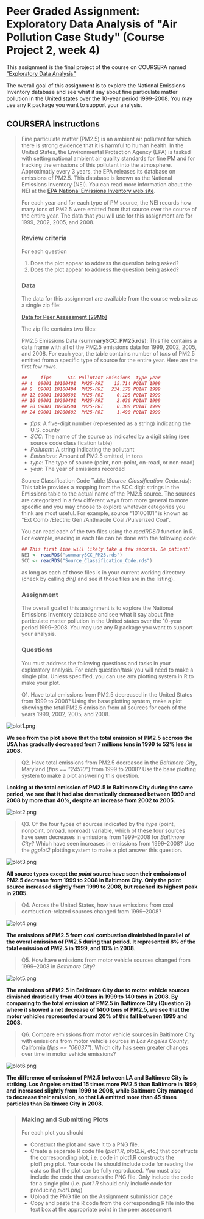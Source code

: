 # Peer Graded Assignment: Exploratory Data Analysis of **"Air Pollution Case Study"** (Course Project 2, week 4)

This assignment is the final project of the course on COURSERA named ["Exploratory Data Analysis"](https://www.coursera.org/learn/exploratory-data-analysis)

The overall goal of this assignment is to explore the National Emissions Inventory database and see what it say about fine particulate matter pollution in the United states over the 10-year period 1999–2008. You may use any R package you want to support your analysis.

## COURSERA instructions

> Fine particulate matter (PM2.5) is an ambient air pollutant for which there is strong evidence that it is harmful to human health.
> In the United States, the Environmental Protection Agency (EPA) is tasked with setting national ambient air quality standards for fine PM and for tracking the emissions of this pollutant into the atmosphere.
> Approximatly every 3 years, the EPA releases its database on emissions of PM2.5.
> This database is known as the National Emissions Inventory (NEI). You can read more information about the NEI at the [EPA National Emissions Inventory web site](http://www.epa.gov/ttn/chief/eiinformation.html).
> 
> For each year and for each type of PM source, the NEI records how many tons of PM2.5 were emitted from that source over the course of the entire year.
> The data that you will use for this assignment are for 1999, 2002, 2005, and 2008.
> 
> 
> ### Review criteria
> For each question
> 
> 1. Does the plot appear to address the question being asked?
> 2. Does the plot appear to address the question being asked?
> 
> ### Data
> The data for this assignment are available from the course web site as a single zip file:
> 
> [Data for Peer Assessment [29Mb]](https://d396qusza40orc.cloudfront.net/exdata%2Fdata%2FNEI_data.zip)
> 
> The zip file contains two files:
> 
> PM2.5 Emissions Data (**summarySCC_PM25.rds**): This file contains a data frame with all of the PM2.5 emissions data for 1999, 2002, 2005, and 2008. For each year, the table contains number of *tons* of PM2.5 emitted from a specific type of source for the entire year. Here are the first few rows.
> 
> 
> ```R
> ##     fips      SCC Pollutant Emissions  type year
> ## 4  09001 10100401  PM25-PRI    15.714 POINT 1999
> ## 8  09001 10100404  PM25-PRI   234.178 POINT 1999
> ## 12 09001 10100501  PM25-PRI     0.128 POINT 1999
> ## 16 09001 10200401  PM25-PRI     2.036 POINT 1999
> ## 20 09001 10200504  PM25-PRI     0.388 POINT 1999
> ## 24 09001 10200602  PM25-PRI     1.490 POINT 1999
> ```
> 
> * *fips*: A five-digit number (represented as a string) indicating the U.S. county
> * *SCC*: The name of the source as indicated by a digit string (see source code classification table)
> * *Pollutant*: A string indicating the pollutant
> * *Emissions*: Amount of PM2.5 emitted, in tons
> * *type*: The type of source (point, non-point, on-road, or non-road)
> * *year*: The year of emissions recorded
> 
> Source Classification Code Table (*Source_Classification_Code.rds*): This table provides a mapping from the SCC digit strings in the Emissions table to the actual name of the PM2.5 source. The sources are categorized in a few different ways from more general to more specific and you may choose to explore whatever categories you think are most useful. For example, source “10100101” is known as “Ext Comb /Electric Gen /Anthracite Coal /Pulverized Coal”.
> 
> 
> You can read each of the two files using the *readRDS()* function in R. For example, reading in each file can be done with the following code:
> 
> 
> ```R
> ## This first line will likely take a few seconds. Be patient!
> NEI <- readRDS("summarySCC_PM25.rds")
> SCC <- readRDS("Source_Classification_Code.rds")
> ```
> 
> as long as each of those files is in your current working directory (check by calling *dir()* and see if those files are in the listing).
> 
> 
> ### Assignment
> The overall goal of this assignment is to explore the National Emissions Inventory database and see what it say about fine particulate matter pollution in the United states over the 10-year period 1999–2008. You may use any R package you want to support your analysis.
> 
> ### Questions
> 
> You must address the following questions and tasks in your exploratory analysis. For each question/task you will need to make a single plot. Unless specified, you can use any plotting system in R to make your plot.
> 
> Q1. Have total emissions from PM2.5 decreased in the United States from 1999 to 2008? Using the base plotting system, make a plot showing the total PM2.5 emission from all sources for each of the years 1999, 2002, 2005, and 2008.

![plot1.png](plot1.png "Plot1")

**We see from the plot above that the total emission of PM2.5 accross the USA has gradually decreased from 7 millions tons in 1999 to 52% less in 2008.**

> Q2. Have total emissions from PM2.5 decreased in the *Baltimore City*, Maryland (*fips == "24510"*) from 1999 to 2008? Use the base plotting system to make a plot answering this question.

**Looking at the total emission of PM2.5 in Baltimore City during the same period, we see that it had also dramatically decreased between 1999 and 2008 by more than 40%, despite an increase from 2002 to 2005.**

![plot2.png](./plot2.png?raw=true "Plot2")

> Q3. Of the four types of sources indicated by the *type* (point, nonpoint, onroad, nonroad) variable, which of these four sources have seen decreases in emissions from 1999–2008 for *Baltimore City*? Which have seen increases in emissions from 1999–2008? Use the *ggplot2* plotting system to make a plot answer this question.

![plot3.png](./plot3.png?raw=true "Plot3")

**All source types except the *point* source have seen their emissions of PM2.5 decrease from 1999 to 2008 in Baltimore City.
Only the point source increased slightly from 1999 to 2008, but reached its highest peak in 2005.**


> Q4. Across the United States, how have emissions from coal combustion-related sources changed from 1999–2008?

![plot4.png](./plot4.png?raw=true "Plot4")

**The emissions of PM2.5 from coal combustion diminished in parallel of the overal emission of PM2.5 during that period. It represented 8% of the total emission of PM2.5 in 1999, and 10% in 2008.**

> Q5. How have emissions from motor vehicle sources changed from 1999–2008 in *Baltimore City*?

![plot5.png](./plot5.png?raw=true "Plot5")

**The emissions of PM2.5 in Baltimore City due to motor vehicle sources dimished drastically from 400 tons in 1999 to 140 tons in 2008. By comparing to the total emission of PM2.5 in Baltimore City (Question 2) where it showed a net decrease of 1400 tons of PM2.5, we see that the motor vehicles represented around 20% of this fall between 1999 and 2008.**

> Q6. Compare emissions from motor vehicle sources in Baltimore City with emissions from motor vehicle sources in *Los Angeles County*, California (*fips == "06037"*). Which city has seen greater changes over time in motor vehicle emissions?

![plot6.png](./plot6.png?raw=true "Plot6")

**The difference of emission of PM2.5 between LA and Baltimore City is striking. Los Angeles emitted 15 times more PM2.5 than Baltimore in 1999, and increased slightly from 1999 to 2008, while Baltimore City managed to decrease their emission, so that LA emitted more than 45 times particles than Baltimore City in 2008.**

> 
> ### Making and Submitting Plots
> For each plot you should
> 
> * Construct the plot and save it to a PNG file.
> * Create a separate R code file (*plot1.R*, *plot2.R*, etc.) that constructs the corresponding plot, i.e. code in plot1.R constructs the plot1.png plot.
>     Your code file should include code for reading the data so that the plot can be fully reproduced. You must also include the code that creates the PNG file.
>     Only include the code for a single plot (i.e. *plot1.R* should only include code for producing *plot1.png*)
> * Upload the PNG file on the Assignment submission page
> * Copy and paste the R code from the corresponding R file into the text box at the appropriate point in the peer assessment.


